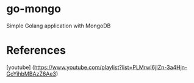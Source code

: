 # go-mongo
Simple Golang application with MongoDB

# References
[youtube] (https://www.youtube.com/playlist?list=PLMrwI6jIZn-3a4Hjn-GoYihbMBAzZ6Ae3)
